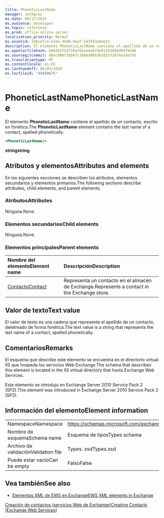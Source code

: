 ```yaml
---
title: PhoneticLastName
manager: sethgros
ms.date: 09/17/2015
ms.audience: Developer
ms.topic: reference
ms.prod: office-online-server
localization_priority: Normal
ms.assetid: 2d8cefc4-b16a-45d0-9ad7-543f83a8eb15
description: El elemento PhoneticLastName contiene el apellido de un contacto, escrito en fonética.
ms.openlocfilehash: b99262f54716af01ee4a07de91363058d05fbe88
ms.sourcegitcommit: 88ec988f2bb67c1866d06b361615f3674a24e795
ms.translationtype: MT
ms.contentlocale: es-ES
ms.lasthandoff: 06/03/2020
ms.locfileid: "44459675"
---
```

# <a name="phoneticlastname"></a><span data-ttu-id="42d65-103">PhoneticLastName</span><span class="sxs-lookup"><span data-stu-id="42d65-103">PhoneticLastName</span></span>

<span data-ttu-id="42d65-104">El elemento **PhoneticLastName** contiene el apellido de un contacto, escrito en fonética.</span><span class="sxs-lookup"><span data-stu-id="42d65-104">The **PhoneticLastName** element contains the last name of a contact, spelled phonetically.</span></span> 
  
```XML
<PhoneticLastName/>
```

 <span data-ttu-id="42d65-105">**string**</span><span class="sxs-lookup"><span data-stu-id="42d65-105">**string**</span></span>
## <a name="attributes-and-elements"></a><span data-ttu-id="42d65-106">Atributos y elementos</span><span class="sxs-lookup"><span data-stu-id="42d65-106">Attributes and elements</span></span>

<span data-ttu-id="42d65-107">En las siguientes secciones se describen los atributos, elementos secundarios y elementos primarios.</span><span class="sxs-lookup"><span data-stu-id="42d65-107">The following sections describe attributes, child elements, and parent elements.</span></span>
  
### <a name="attributes"></a><span data-ttu-id="42d65-108">Atributos</span><span class="sxs-lookup"><span data-stu-id="42d65-108">Attributes</span></span>

<span data-ttu-id="42d65-109">Ninguna.</span><span class="sxs-lookup"><span data-stu-id="42d65-109">None.</span></span>
  
### <a name="child-elements"></a><span data-ttu-id="42d65-110">Elementos secundarios</span><span class="sxs-lookup"><span data-stu-id="42d65-110">Child elements</span></span>

<span data-ttu-id="42d65-111">Ninguna.</span><span class="sxs-lookup"><span data-stu-id="42d65-111">None.</span></span>
  
### <a name="parent-elements"></a><span data-ttu-id="42d65-112">Elementos principales</span><span class="sxs-lookup"><span data-stu-id="42d65-112">Parent elements</span></span>

|<span data-ttu-id="42d65-113">**Nombre del elemento**</span><span class="sxs-lookup"><span data-stu-id="42d65-113">**Element name**</span></span>|<span data-ttu-id="42d65-114">**Descripción**</span><span class="sxs-lookup"><span data-stu-id="42d65-114">**Description**</span></span>|
|:-----|:-----|
|[<span data-ttu-id="42d65-115">Contacto</span><span class="sxs-lookup"><span data-stu-id="42d65-115">Contact</span></span>](contact.md) <br/> |<span data-ttu-id="42d65-116">Representa un contacto en el almacén de Exchange.</span><span class="sxs-lookup"><span data-stu-id="42d65-116">Represents a contact in the Exchange store.</span></span>  <br/> |
   
## <a name="text-value"></a><span data-ttu-id="42d65-117">Valor de texto</span><span class="sxs-lookup"><span data-stu-id="42d65-117">Text value</span></span>

<span data-ttu-id="42d65-118">El valor de texto es una cadena que representa el apellido de un contacto, deletreado de forma fonética.</span><span class="sxs-lookup"><span data-stu-id="42d65-118">The text value is a string that represents the last name of a contact, spelled phonetically.</span></span>
  
## <a name="remarks"></a><span data-ttu-id="42d65-119">Comentarios</span><span class="sxs-lookup"><span data-stu-id="42d65-119">Remarks</span></span>

<span data-ttu-id="42d65-120">El esquema que describe este elemento se encuentra en el directorio virtual IIS que hospeda los servicios Web Exchange.</span><span class="sxs-lookup"><span data-stu-id="42d65-120">The schema that describes this element is located in the IIS virtual directory that hosts Exchange Web Services.</span></span>
  
<span data-ttu-id="42d65-121">Este elemento se introdujo en Exchange Server 2010 Service Pack 2 (SP2).</span><span class="sxs-lookup"><span data-stu-id="42d65-121">This element was introduced in Exchange Server 2010 Service Pack 2 (SP2).</span></span>
  
## <a name="element-information"></a><span data-ttu-id="42d65-122">Información del elemento</span><span class="sxs-lookup"><span data-stu-id="42d65-122">Element information</span></span>

|||
|:-----|:-----|
|<span data-ttu-id="42d65-123">Namespace</span><span class="sxs-lookup"><span data-stu-id="42d65-123">Namespace</span></span>  <br/> |https://schemas.microsoft.com/exchange/services/2006/types  <br/> |
|<span data-ttu-id="42d65-124">Nombre de esquema</span><span class="sxs-lookup"><span data-stu-id="42d65-124">Schema name</span></span>  <br/> |<span data-ttu-id="42d65-125">Esquema de tipos</span><span class="sxs-lookup"><span data-stu-id="42d65-125">Types schema</span></span>  <br/> |
|<span data-ttu-id="42d65-126">Archivo de validación</span><span class="sxs-lookup"><span data-stu-id="42d65-126">Validation file</span></span>  <br/> |<span data-ttu-id="42d65-127">Types. xsd</span><span class="sxs-lookup"><span data-stu-id="42d65-127">Types.xsd</span></span>  <br/> |
|<span data-ttu-id="42d65-128">Puede estar vacío</span><span class="sxs-lookup"><span data-stu-id="42d65-128">Can be empty</span></span>  <br/> |<span data-ttu-id="42d65-129">Falso</span><span class="sxs-lookup"><span data-stu-id="42d65-129">False</span></span>  <br/> |
   
## <a name="see-also"></a><span data-ttu-id="42d65-130">Vea también</span><span class="sxs-lookup"><span data-stu-id="42d65-130">See also</span></span>



- [<span data-ttu-id="42d65-131">Elementos XML de EWS en Exchange</span><span class="sxs-lookup"><span data-stu-id="42d65-131">EWS XML elements in Exchange</span></span>](ews-xml-elements-in-exchange.md)


[<span data-ttu-id="42d65-132">Creación de contactos (servicios Web de Exchange)</span><span class="sxs-lookup"><span data-stu-id="42d65-132">Creating Contacts (Exchange Web Services)</span></span>](https://msdn.microsoft.com/library/4845917e-70d1-481c-bbd7-011ec6571789%28Office.15%29.aspx)

